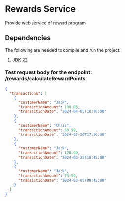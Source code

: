 # Rewards Service

Provide web service of reward program

## Dependencies

The following are needed to compile and run the project:

1. JDK 22

### Test request body for the endpoint: /rewards/calculateRewardPoints

```json
{
  "transactions": [
    {
      "customerName": "Jack",
      "transactionAmount": 100.05,
      "transactionDate": "2024-04-05T10:00:00"
    },
    {
      "customerName": "Chris",
      "transactionAmount": 50.99,
      "transactionDate": "2024-03-20T17:30:00"
    },
    {
      "customerName": "Jack",
      "transactionAmount": 120.00,
      "transactionDate": "2024-03-25T18:45:00"
    },
    {
      "customerName": "Jack",
      "transactionAmount": 73.99,
      "transactionDate": "2024-03-05T09:45:00"
    }
  ]
}
```